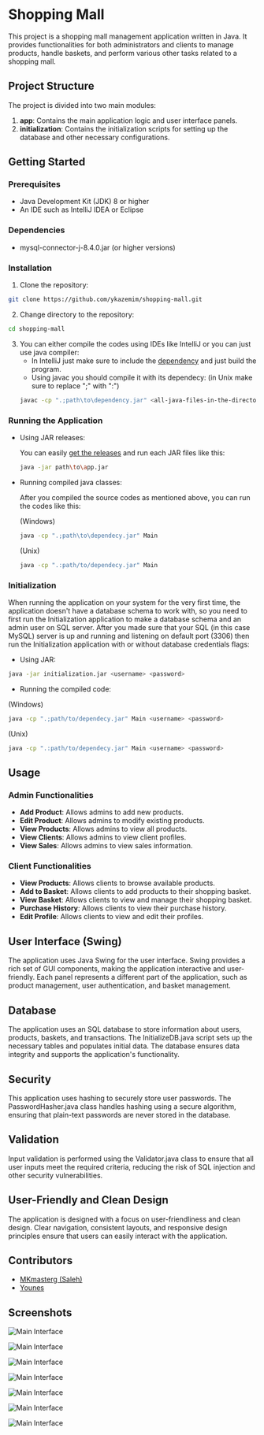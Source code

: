 
# Shopping Mall

This project is a shopping mall management application written in Java. It provides functionalities for both administrators and clients to manage products, handle baskets, and perform various other tasks related to a shopping mall.

## Project Structure

The project is divided into two main modules:
1. **app**: Contains the main application logic and user interface panels.
2. **initialization**: Contains the initialization scripts for setting up the database and other necessary configurations.

## Getting Started

### Prerequisites

- Java Development Kit (JDK) 8 or higher
- An IDE such as IntelliJ IDEA or Eclipse

### Dependencies
- mysql-connector-j-8.4.0.jar (or higher versions)

### Installation

1. Clone the repository:

```sh
git clone https://github.com/ykazemim/shopping-mall.git
```

2. Change directory to the repository:
```sh
cd shopping-mall
```
3. You can either compile the codes using IDEs like IntelliJ or you can just use java compiler:
	- In IntelliJ just make sure to include the [dependency](https://github.com/ykazemim/shopping-mall?tab=readme-ov-file#dependencies)  and just build the program.
	- Using javac you should compile it with its dependecy:
   (in Unix make sure to replace ";" with ":")
	```sh
	javac -cp ".;path\to\dependency.jar" <all-java-files-in-the-directory>
	```

### Running the Application

 - Using JAR releases:

	 You can easily [get the releases](https://github.com/ykazemim/shopping-mall/releases) and run each JAR files like this:

	 ```sh
	 java -jar path\to\app.jar
	 ```
- Running compiled java classes:

	After you compiled the source codes as mentioned above, you can run the codes like this:

	(Windows)

	```sh
	java -cp ".;path\to\dependecy.jar" Main
	```
 
	(Unix)

	```sh
	java -cp ".:path/to/dependecy.jar" Main
	```

### Initialization

When running the application on your system for the very first time,  the application doesn't have a database schema to work with, so you need to first run the Initialization application to make a database schema and an admin user on SQL server.
After you made sure that your SQL (in this case MySQL) server is up and running and listening on default port (3306) then run the Initialization application with or without database credentials flags:

 - Using JAR:

 ```sh
 java -jar initialization.jar <username> <password>
 ```
 - Running the compiled code:

 (Windows)
 
 ```sh
 java -cp ".;path/to/dependecy.jar" Main <username> <password>
 ```

(Unix)

 ```sh
 java -cp ".:path/to/dependecy.jar" Main <username> <password>
 ```
## Usage

### Admin Functionalities

- **Add Product**: Allows admins to add new products.
- **Edit Product**: Allows admins to modify existing products.
- **View Products**: Allows admins to view all products.
- **View Clients**: Allows admins to view client profiles.
- **View Sales**: Allows admins to view sales information.

### Client Functionalities

- **View Products**: Allows clients to browse available products.
- **Add to Basket**: Allows clients to add products to their shopping basket.
- **View Basket**: Allows clients to view and manage their shopping basket.
- **Purchase History**: Allows clients to view their purchase history.
- **Edit Profile**: Allows clients to view and edit their profiles.

## User Interface (Swing)
The application uses Java Swing for the user interface. Swing provides a rich set of GUI components, making the application interactive and user-friendly. Each panel represents a different part of the application, such as product management, user authentication, and basket management.

## Database
The application uses an SQL database to store information about users, products, baskets, and transactions. The InitializeDB.java script sets up the necessary tables and populates initial data. The database ensures data integrity and supports the application's functionality.

## Security
This application uses hashing to securely store user passwords. The PasswordHasher.java class handles hashing using a secure algorithm, ensuring that plain-text passwords are never stored in the database.

## Validation
Input validation is performed using the Validator.java class to ensure that all user inputs meet the required criteria, reducing the risk of SQL injection and other security vulnerabilities.

## User-Friendly and Clean Design
The application is designed with a focus on user-friendliness and clean design. Clear navigation, consistent layouts, and responsive design principles ensure that users can easily interact with the application.

## Contributors

- [MKmasterg (Saleh)](https://github.com/MKmasterg)
- [Younes](https://github.com/ykazemim)

## Screenshots
![Main Interface](screenshots/SignInPanel.png)

![Main Interface](screenshots/ClientProductsPanel.png)

![Main Interface](screenshots/ClientProfilePanel.png)

![Main Interface](screenshots/BasketPanel.png)

![Main Interface](screenshots/AdminProductsPanel.png)

![Main Interface](screenshots/AddProductPanel.png)

![Main Interface](screenshots/BasketDetailsPanel.png)
